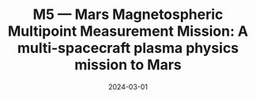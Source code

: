 ---
title: "M5 — Mars Magnetospheric Multipoint Measurement Mission: A multi-spacecraft plasma physics mission to Mars"
collection: publications
permalink: /publication/2024-03-01-M5-Mars-Magnetospheric-Multipoint-Measurement-Mission-A-multi-spacecraft-plasma-physics-mission-to-Mars
date: 2024-03-01
venue: 'Advances in Space Research'
paperurl: 'https://linkinghub.elsevier.com/retrieve/pii/S0273117723009171'
citation: ' Cormac Larkin,  Ville Lundén,  Leonard Schulz,  Markus Baumgartner-Steinleitner,  Marianne Brekkum,  Adam Cegla,  Pietro Dazzi,  Alessia Iuliis,  Jonas Gesch,  Sofia Lennerstrand,  Sara Nesbit-Östman,  Vasco Pires,  Inés Palanca,  Daniel Teubenbacher,  Florine Enengl,  Marcus Hallmann, &quot;M5 — Mars Magnetospheric Multipoint Measurement Mission: A multi-spacecraft plasma physics mission to Mars.&quot; Advances in Space Research, 2024.'
---